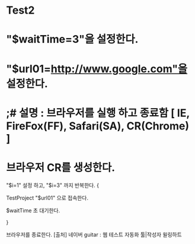 # Test2
# "$waitTime=3"을 설정한다.

# "$url01=http://www.google.com"을 설정한다.



# ;# 설명 : 브라우저를 실행 하고 종료함 [ IE, FireFox(FF), Safari(SA), CR(Chrome) ]



# 브라우저 CR를 생성한다.

"$i=1" 설정 하고, "$i=3" 까지 반복한다. {

 TestProject "$url01" 으로 접속한다. 

 $waitTime 초 대기한다.

}

브라우저를 종료한다.
[출처] 네이버 guitar : 웹 테스트 자동화 툴|작성자 윌링하트
